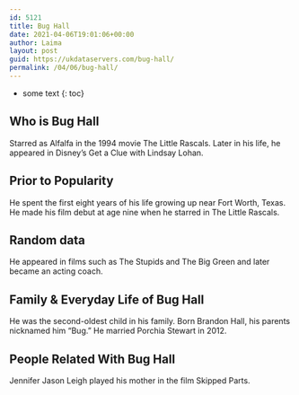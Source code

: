 ```yaml
---
id: 5121
title: Bug Hall
date: 2021-04-06T19:01:06+00:00
author: Laima
layout: post
guid: https://ukdataservers.com/bug-hall/
permalink: /04/06/bug-hall/
---
```


* some text
{: toc}


## Who is Bug Hall
                  
                  
                  
Starred as Alfalfa in the 1994 movie The Little Rascals. Later in his life, he appeared in Disney&#8217;s Get a Clue with Lindsay Lohan. 
                  
              
            
              
            
                
                
                
## Prior to Popularity
                  
                  
                  
He spent the first eight years of his life growing up near Fort Worth, Texas. He made his film debut at age nine when he starred in The Little Rascals. 
                  
              
            
              
            
                
                
                
## Random data
                  
                  
                  
He appeared in films such as The Stupids and The Big Green and later became an acting coach. 
                  
              
            
              
            
                
                
                
## Family & Everyday Life of Bug Hall
                  
                  
                  
He was the second-oldest child in his family. Born Brandon Hall, his parents nicknamed him &#8220;Bug.&#8221; He married Porchia Stewart in 2012. 
                  
              
            
              
            
                
                
                
## People Related With Bug Hall
                  
                  
                  
Jennifer Jason Leigh played his mother in the film Skipped Parts. 
                  
              
            
              
            
                
              
            
              
              
            
            
              
            
          
          
          
